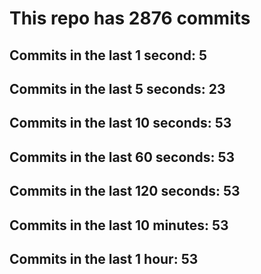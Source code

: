 # This repo has 2876 commits

## Commits in the last 1 second: 5
## Commits in the last 5 seconds: 23
## Commits in the last 10 seconds: 53
## Commits in the last 60 seconds: 53
## Commits in the last 120 seconds: 53
## Commits in the last 10 minutes: 53
## Commits in the last 1 hour: 53

